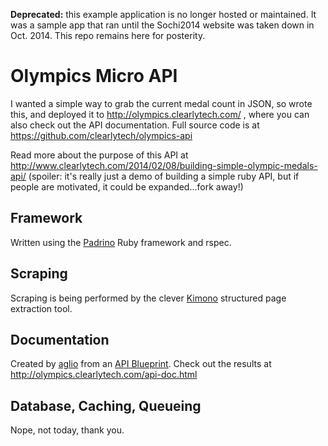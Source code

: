 **Deprecated:** this example application is no longer hosted or maintained.  It was a sample app that ran until the Sochi2014 website was taken down in Oct. 2014.  This repo remains here for posterity.

# Olympics Micro API

I wanted a simple way to grab the current medal count in JSON, so wrote this, and deployed it to http://olympics.clearlytech.com/ , where you can also check out the API documentation.  Full source code is at https://github.com/clearlytech/olympics-api

Read more about the purpose of this API at http://www.clearlytech.com/2014/02/08/building-simple-olympic-medals-api/  (spoiler: it's really just a demo of building a simple ruby API, but if people are motivated, it could be expanded...fork away!)

## Framework

Written using the [Padrino](http://padrinorb.com/) Ruby framework and rspec.

## Scraping

Scraping is being performed by the clever [Kimono](http://www.kimonolabs.com/) structured page extraction tool.

## Documentation

Created by [aglio](https://github.com/danielgtaylor/aglio) from an [API Blueprint](http://apiblueprint.org/).  Check out the results at http://olympics.clearlytech.com/api-doc.html

## Database, Caching, Queueing

Nope, not today, thank you.
